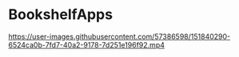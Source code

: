 # BookshelfApps

https://user-images.githubusercontent.com/57386598/151840290-6524ca0b-7fd7-40a2-9178-7d251e196f92.mp4
